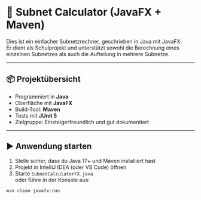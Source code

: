 # 🧮 Subnet Calculator (JavaFX + Maven)

Dies ist ein einfacher Subnetzrechner, geschrieben in Java mit JavaFX.  
Er dient als Schulprojekt und unterstützt sowohl die Berechnung eines einzelnen Subnetzes als auch die Aufteilung in mehrere Subnetze.

---

## 📦 Projektübersicht

- Programmiert in **Java**
- Oberfläche mit **JavaFX**
- Build-Tool: **Maven**
- Tests mit **JUnit 5**
- Zielgruppe: Einsteigerfreundlich und gut dokumentiert

---

## ▶️ Anwendung starten

1. Stelle sicher, dass du Java 17+ und Maven installiert hast
2. Projekt in IntelliJ IDEA (oder VS Code) öffnen
3. Starte `SubnetCalculatorFX.java`  
   oder führe in der Konsole aus:

```bash
mvn clean javafx:run

